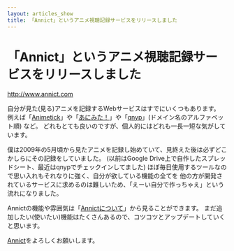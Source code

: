 ```yaml
---
layout: articles_show
title: 「Annict」というアニメ視聴記録サービスをリリースしました
---
```


# 「Annict」というアニメ視聴記録サービスをリリースしました

http://www.annict.com

自分が見た(見る)アニメを記録するWebサービスはすでにいくつもあります。
例えば「[Animetick](http://animetick.net/)」や「[あにみた！](http://animita.tv/top)」や「[qnyp](https://qnyp.com/)」(ドメイン名のアルファベット順) など。
どれもとても良いのですが、個人的にはどれも一長一短な気がしています。

僕は2009年の5月頃から見たアニメを記録し始めていて、見終えた後は必ずどこかしらにその記録をしていました。
(以前はGoogle Drive上で自作したスプレッドシート、最近はqnypでチェックインしてました)
ほぼ毎日使用するツールなので思い入れもそれなりに強く、自分が欲している機能の全てを
他の方が開発されているサービスに求めるのは難しいため、「えーい自分で作っちゃえ」という流れになりました。

Annictの機能や雰囲気は「[Annictについて](http://www.annict.com/about)」から見ることができます。
まだ追加したい(使いたい)機能はたくさんあるので、コツコツとアップデートしていくと思います。

[Annict](http://www.annict.com)をよろしくお願いします。
